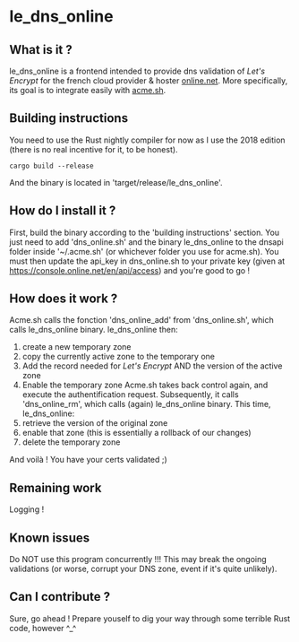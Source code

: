 # le_dns_online

## What is it ?

le_dns_online is a frontend intended to provide dns validation of *Let's Encrypt* for the french cloud provider & hoster [online.net](https://www.online.net/en). More specifically, its goal is to integrate easily with [acme.sh](https://github.com/Neilpang/acme.sh).

## Building instructions

You need to use the Rust nightly compiler for now as I use the 2018 edition (there is no real incentive for it, to be honest).
```
cargo build --release
```
And the binary is located in 'target/release/le_dns_online'.

## How do I install it ?

First, build the binary according to the 'building instructions' section.
You just need to add 'dns_online.sh' and the binary le_dns_online to the dnsapi folder inside '~/.acme.sh' (or whichever folder you use for acme.sh). You must then update the api_key in dns_online.sh to your private key (given at https://console.online.net/en/api/access) and you're good to go !

## How does it work ?

Acme.sh calls the fonction 'dns_online_add' from 'dns_online.sh', which calls le_dns_online binary.
le_dns_online then:
1) create a new temporary zone
2) copy the currently active zone to the temporary one
3) Add the record needed for *Let's Encrypt* AND the version of the active zone
4) Enable the temporary zone
Acme.sh takes back control again, and execute the authentification request. Subsequently, it calls 'dns_online_rm', which calls (again) le_dns_online binary.
This time, le_dns_online:
1) retrieve the version of the original zone
2) enable that zone (this is essentially a rollback of our changes)
3) delete the temporary zone

And voilà ! You have your certs validated ;)

## Remaining work

Logging !

## Known issues

Do NOT use this program concurrently !!!
This may break the ongoing validations (or worse, corrupt your DNS zone, event if it's quite unlikely).

## Can I contribute ?

Sure, go ahead ! Prepare youself to dig your way through some terrible Rust code, however ^_^
